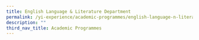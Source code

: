```yaml
---
title: English Language & Literature Department
permalink: /yi-experience/academic-programmes/english-language-n-literature-department/
description: ""
third_nav_title: Academic Programmes
---
```


